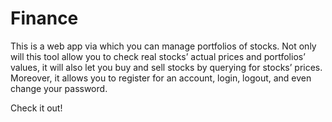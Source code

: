 # Finance
This is a web app via which you can manage portfolios of stocks. Not only will this tool allow you to check real stocks’ actual prices and portfolios’ values, it will also let you buy and sell stocks by querying for stocks’ prices. Moreover, it allows you to register for an account, login, logout, and even change your password.  
  
Check it out!
